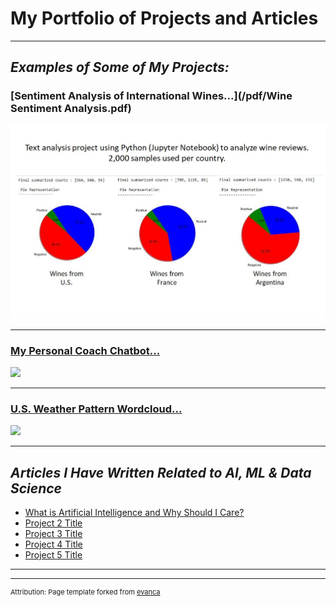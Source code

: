 # **My Portfolio of Projects and Articles**

---

## *Examples of Some of My Projects:*

### [Sentiment Analysis of International Wines...](/pdf/Wine Sentiment Analysis.pdf)
<img src="images/WineReviews.JPG?raw=true"/>

---
### [My Personal Coach Chatbot...](/pdf/sample_presentation.pdf)
<img src="images/dummy_thumbnail.jpg?raw=true"/>

---
### [U.S. Weather Pattern Wordcloud...](http://example.com/)
<img src="images/dummy_thumbnail.jpg?raw=true"/>

---

## *Articles I Have Written Related to AI, ML & Data Science*

- [What is Artificial Intelligence and Why Should I Care?](https://www.linkedin.com/pulse/what-artificial-intelligence-why-should-i-care-john-dennis/)
- [Project 2 Title](http://example.com/)
- [Project 3 Title](http://example.com/)
- [Project 4 Title](http://example.com/)
- [Project 5 Title](http://example.com/)

---




---
<p style="font-size:11px">Attribution:  Page template forked from <a href="https://github.com/evanca/quick-portfolio">evanca</a></p>
<!-- Remove above link if you don't want to attribute -->
